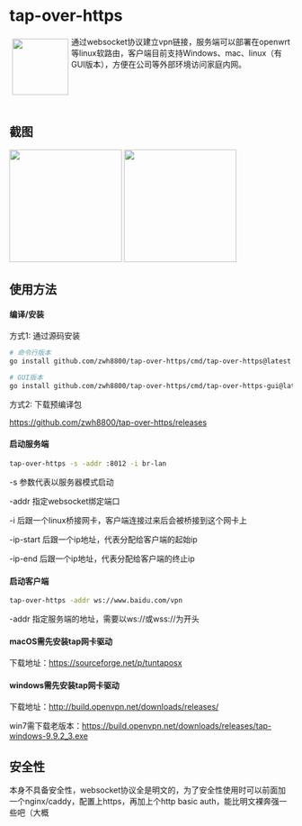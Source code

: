# tap-over-https

<a href="https://sm.ms/image/yx9KtBOobZehzH1" target="_blank"><img align="left" width="100" hspace="5" vspace="5" src="https://i.loli.net/2021/06/24/yx9KtBOobZehzH1.png" ></a>通过websocket协议建立vpn链接，服务端可以部署在openwrt等linux软路由，客户端目前支持Windows、mac、linux（有GUI版本），方便在公司等外部环境访问家庭内网。

<br><br><br>

## 截图
<a href="https://sm.ms/image/OfpDhonMQjiBHJG" target="_blank"><img width="200" src="https://i.loli.net/2021/06/24/OfpDhonMQjiBHJG.jpg" ></a>
<a href="https://sm.ms/image/wB8mCbJjTzhauyW" target="_blank"><img width="200" src="https://i.loli.net/2021/06/24/wB8mCbJjTzhauyW.jpg" ></a>

## 使用方法

#### 编译/安装

方式1: 通过源码安装

```bash
# 命令行版本
go install github.com/zwh8800/tap-over-https/cmd/tap-over-https@latest

# GUI版本
go install github.com/zwh8800/tap-over-https/cmd/tap-over-https-gui@latest
```

方式2: 下载预编译包

https://github.com/zwh8800/tap-over-https/releases


#### 启动服务端

```bash
tap-over-https -s -addr :8012 -i br-lan
```
-s 参数代表以服务器模式启动

-addr 指定websocket绑定端口

-i 后跟一个linux桥接网卡，客户端连接过来后会被桥接到这个网卡上

-ip-start 后跟一个ip地址，代表分配给客户端的起始ip

-ip-end 后跟一个ip地址，代表分配给客户端的终止ip

#### 启动客户端
```bash
tap-over-https -addr ws://www.baidu.com/vpn
```

-addr 指定服务端的地址，需要以ws://或wss://为开头

#### macOS需先安装tap网卡驱动
下载地址：https://sourceforge.net/p/tuntaposx

#### windows需先安装tap网卡驱动
下载地址：http://build.openvpn.net/downloads/releases/

win7需下载老版本：https://build.openvpn.net/downloads/releases/tap-windows-9.9.2_3.exe

## 安全性
本身不具备安全性，websocket协议全是明文的，为了安全性使用时可以前面加一个nginx/caddy，配置上https，再加上个http basic auth，能比明文裸奔强一些吧（大概

